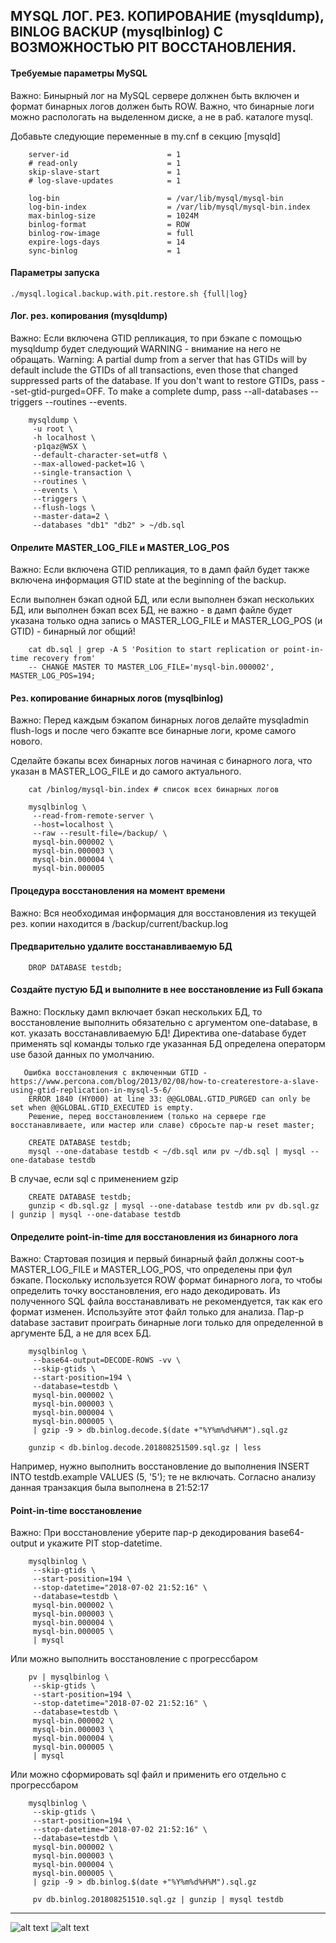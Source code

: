 ## MYSQL ЛОГ. РЕЗ. КОПИРОВАНИЕ (mysqldump), BINLOG BACKUP (mysqlbinlog) С ВОЗМОЖНОСТЬЮ PIT ВОССТАНОВЛЕНИЯ.

#### Требуемые параметры MySQL

Важно: Бинырный лог на MySQL сервере должнен быть включен и формат бинарных логов должен быть ROW.
       Важно, что бинарные логи можно распологать на выделенном диске, а не в раб. каталоге mysql.

Добавьте следующие переменные в my.cnf в секцию [mysqld]

```console
    server-id                      = 1
    # read-only                    = 1
    skip-slave-start               = 1
    # log-slave-updates            = 1

    log-bin                        = /var/lib/mysql/mysql-bin
    log-bin-index                  = /var/lib/mysql/mysql-bin.index
    max-binlog-size                = 1024M
    binlog-format                  = ROW
    binlog-row-image               = full
    expire-logs-days               = 14
    sync-binlog                    = 1
```

#### Параметры запуска

```console
./mysql.logical.backup.with.pit.restore.sh {full|log}
```

#### Лог. рез. копирования (mysqldump)

Важно: Если включена GTID репликация, то при бэкапе с помощью mysqldump будет следующий WARNING - внимание на него не обращать.
       Warning: A partial dump from a server that has GTIDs will by default include the GTIDs of all transactions,
            even those that changed suppressed parts of the database. If you don't want to restore GTIDs,
            pass --set-gtid-purged=OFF. To make a complete dump, pass --all-databases --triggers --routines --events.

```console
    mysqldump \
     -u root \
     -h localhost \
     -p1qaz@WSX \
     --default-character-set=utf8 \
     --max-allowed-packet=1G \
     --single-transaction \
     --routines \
     --events \
     --triggers \
     --flush-logs \
     --master-data=2 \
     --databases "db1" "db2" > ~/db.sql
```

#### Опрелите MASTER_LOG_FILE и MASTER_LOG_POS

Важно: Если включена GTID репликация, то в дамп файл будет также включена информация GTID state at the beginning of the backup.

Если выполнен бэкап одной БД, или если выполнен бэкап нескольких БД, или выполнен бэкап всех БД, не важно -
в дамп файле будет указана только одна запись о MASTER_LOG_FILE и MASTER_LOG_POS (и GTID) - бинарный лог общий!

```console
    cat db.sql | grep -A 5 'Position to start replication or point-in-time recovery from'
    -- CHANGE MASTER TO MASTER_LOG_FILE='mysql-bin.000002', MASTER_LOG_POS=194;
```

#### Рез. копирование бинарных логов (mysqlbinlog)

Важно: Перед каждым бэкапом бинарных логов делайте mysqladmin flush-logs и после чего бэкапте все бинарные логи, кроме самого нового.

Сделайте бэкапы всех бинарных логов начиная с бинарного лога, что указан в MASTER_LOG_FILE и до самого актуального.

```console
    cat /binlog/mysql-bin.index # список всех бинарных логов

    mysqlbinlog \
     --read-from-remote-server \
     --host=localhost \
     --raw --result-file=/backup/ \
     mysql-bin.000002 \
     mysql-bin.000003 \
     mysql-bin.000004 \
     mysql-bin.000005
```

#### Процедура восстановления на момент времени

Важно: Вся необходимая информация для восстановления из текущей рез. копии находится в /backup/current/backup.log

#### Предварительно удалите восстанавливаемую БД

```console
    DROP DATABASE testdb;
```

#### Создайте пустую БД и выполните в нее восстановление из Full бэкапа

Важно: Поскльку дамп включает бэкап нескольких БД, то восстановление выполнить обязательно с аргументом one-database, в кот. указать восстанавливаемую БД! Директива one-database будет применять sql команды только где указанная БД определена операторм use базой данных по умолчанию.

       Ошибка восстановления с включенныи GTID - https://www.percona.com/blog/2013/02/08/how-to-createrestore-a-slave-using-gtid-replication-in-mysql-5-6/
        ERROR 1840 (HY000) at line 33: @@GLOBAL.GTID_PURGED can only be set when @@GLOBAL.GTID_EXECUTED is empty.
        Решение, перед восстановлением (только на сервере где восстанавливаете, или мастер или славе) сбросьте пар-ы reset master;

```console
    CREATE DATABASE testdb;
    mysql --one-database testdb < ~/db.sql или pv ~/db.sql | mysql --one-database testdb
```

В случае, если sql с применением gzip

```console
    CREATE DATABASE testdb;
    gunzip < db.sql.gz | mysql --one-database testdb или pv db.sql.gz | gunzip | mysql --one-database testdb
```

#### Определите point-in-time для восстановления из бинарного лога

Важно: Стартовая позиция и первый бинарный файл должны соот-ь MASTER_LOG_FILE и MASTER_LOG_POS, что определены при фул бэкапе.
       Поскольку используется ROW формат бинарного лога, то чтобы определить точку восстановления, его надо декодировать.
       Из полученного SQL файла восстанавливать не рекомендуется, так как его формат изменен. Используйте этот файл только для анализа.
       Пар-р database заставит проиграть бинарные логи только для определенной в аргументе БД, а не для всех БД.

```console
    mysqlbinlog \
     --base64-output=DECODE-ROWS -vv \
     --skip-gtids \
     --start-position=194 \
     --database=testdb \
     mysql-bin.000002 \
     mysql-bin.000003 \
     mysql-bin.000004 \
     mysql-bin.000005 \
     | gzip -9 > db.binlog.decode.$(date +"%Y%m%d%H%M").sql.gz

    gunzip < db.binlog.decode.201808251509.sql.gz | less
```

Например, нужно выполнить восстановление до выполнения INSERT INTO testdb.example VALUES (5, '5'); те не включать.
Согласно анализу данная транзакция была выполнена в 21:52:17

#### Point-in-time восстановление

Важно: При восстановление уберите пар-р декодирования base64-output и укажите PIT stop-datetime.

```console
    mysqlbinlog \
     --skip-gtids \
     --start-position=194 \
     --stop-datetime="2018-07-02 21:52:16" \
     --database=testdb \
     mysql-bin.000002 \
     mysql-bin.000003 \
     mysql-bin.000004 \
     mysql-bin.000005 \
     | mysql
```

Или можно выполнить восстановление с прогрессбаром

```console
    pv | mysqlbinlog \
     --skip-gtids \
     --start-position=194 \
     --stop-datetime="2018-07-02 21:52:16" \
     --database=testdb \
     mysql-bin.000002 \
     mysql-bin.000003 \
     mysql-bin.000004 \
     mysql-bin.000005 \
     | mysql
```

Или можно сформировать sql файл и применить его отдельно с прогрессбаром

```console
    mysqlbinlog \
     --skip-gtids \
     --start-position=194 \
     --stop-datetime="2018-07-02 21:52:16" \
     --database=testdb \
     mysql-bin.000002 \
     mysql-bin.000003 \
     mysql-bin.000004 \
     mysql-bin.000005 \
     | gzip -9 > db.binlog.$(date +"%Y%m%d%H%M").sql.gz
     
     pv db.binlog.201808251510.sql.gz | gunzip | mysql testdb
```

---

![alt text](https://github.com/rlagutinhub/mysql.logical.backup.with.pit.restore/blob/master/screen1.png)
![alt text](https://github.com/rlagutinhub/mysql.logical.backup.with.pit.restore/blob/master/screen2.png)
